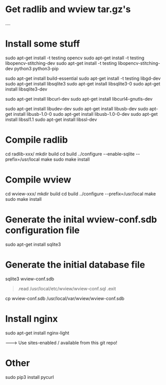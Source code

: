 # Get radlib and wview tar.gz's
....

# Install some stuff

sudo apt-get install -t testing opencv
sudo apt-get install -t testing libopencv-stitching-dev
sudo apt-get install -t testing libopencv-stitching-dev python3 python3-pip

sudo apt-get install build-essential
sudo apt-get install -t testing libgd-dev
sudo apt-get install libsqlite3
sudo apt-get install libsqlite3-0
sudo apt-get install libsqlite3-dev

sudo apt-get install libcurl-dev
sudo apt-get install libcurl4-gnutls-dev

sudo apt-get install libudev-dev
sudo apt-get install libusb-dev
sudo apt-get install libusb-1.0-0
sudo apt-get install libusb-1.0-0-dev
sudo apt-get install libssl1.1
sudo apt-get install libssl-dev


# Compile radlib

cd radlib-xxx/
mkdir build
cd build
../configure --enable-sqlite --prefix=/usr/local
make
sudo make install


# Compile wview

cd wview-xxx/
mkdir build
cd build
../configure --prefix=/usr/local
make
sudo make install


# Generate the inital wview-conf.sdb configuration file

sudo apt-get install sqlite3

# Generate the initial database file

sqlite3 wview-conf.sdb

> .read /usr/local/etc/wview/wview-conf.sql
> .exit

cp wview-conf.sdb /usr/local/var/wview/wview-conf.sdb


# Install nginx

sudo apt-get install nginx-light

---> Use sites-enabled / available from this git repo!


# Other
sudo pip3 install pycurl

